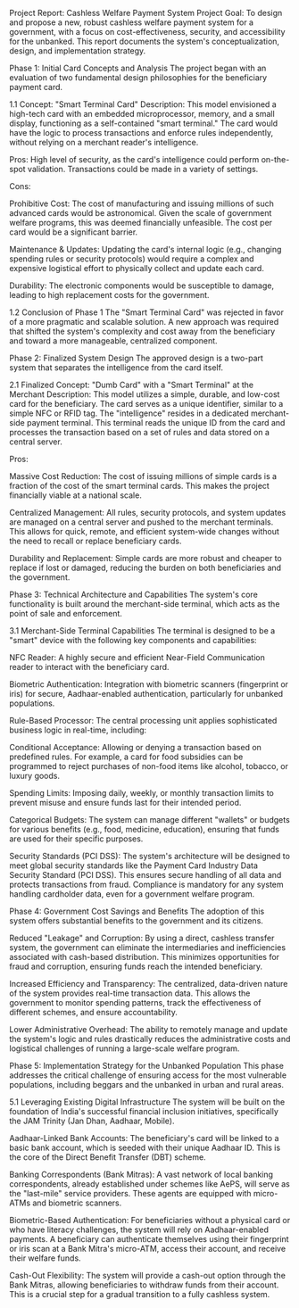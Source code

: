 Project Report: Cashless Welfare Payment System
Project Goal: To design and propose a new, robust cashless welfare payment system for a government, with a focus on cost-effectiveness, security, and accessibility for the unbanked. This report documents the system's conceptualization, design, and implementation strategy.

Phase 1: Initial Card Concepts and Analysis
The project began with an evaluation of two fundamental design philosophies for the beneficiary payment card.

1.1 Concept: "Smart Terminal Card"
Description: This model envisioned a high-tech card with an embedded microprocessor, memory, and a small display, functioning as a self-contained "smart terminal." The card would have the logic to process transactions and enforce rules independently, without relying on a merchant reader's intelligence.

Pros: High level of security, as the card's intelligence could perform on-the-spot validation. Transactions could be made in a variety of settings.

Cons:

Prohibitive Cost: The cost of manufacturing and issuing millions of such advanced cards would be astronomical. Given the scale of government welfare programs, this was deemed financially unfeasible. The cost per card would be a significant barrier.

Maintenance & Updates: Updating the card's internal logic (e.g., changing spending rules or security protocols) would require a complex and expensive logistical effort to physically collect and update each card.

Durability: The electronic components would be susceptible to damage, leading to high replacement costs for the government.

1.2 Conclusion of Phase 1
The "Smart Terminal Card" was rejected in favor of a more pragmatic and scalable solution. A new approach was required that shifted the system's complexity and cost away from the beneficiary and toward a more manageable, centralized component.

Phase 2: Finalized System Design
The approved design is a two-part system that separates the intelligence from the card itself.

2.1 Finalized Concept: "Dumb Card" with a "Smart Terminal" at the Merchant
Description: This model utilizes a simple, durable, and low-cost card for the beneficiary. The card serves as a unique identifier, similar to a simple NFC or RFID tag. The "intelligence" resides in a dedicated merchant-side payment terminal. This terminal reads the unique ID from the card and processes the transaction based on a set of rules and data stored on a central server.

Pros:

Massive Cost Reduction: The cost of issuing millions of simple cards is a fraction of the cost of the smart terminal cards. This makes the project financially viable at a national scale.

Centralized Management: All rules, security protocols, and system updates are managed on a central server and pushed to the merchant terminals. This allows for quick, remote, and efficient system-wide changes without the need to recall or replace beneficiary cards.

Durability and Replacement: Simple cards are more robust and cheaper to replace if lost or damaged, reducing the burden on both beneficiaries and the government.

Phase 3: Technical Architecture and Capabilities
The system's core functionality is built around the merchant-side terminal, which acts as the point of sale and enforcement.

3.1 Merchant-Side Terminal Capabilities
The terminal is designed to be a "smart" device with the following key components and capabilities:

NFC Reader: A highly secure and efficient Near-Field Communication reader to interact with the beneficiary card.

Biometric Authentication: Integration with biometric scanners (fingerprint or iris) for secure, Aadhaar-enabled authentication, particularly for unbanked populations.

Rule-Based Processor: The central processing unit applies sophisticated business logic in real-time, including:

Conditional Acceptance: Allowing or denying a transaction based on predefined rules. For example, a card for food subsidies can be programmed to reject purchases of non-food items like alcohol, tobacco, or luxury goods.

Spending Limits: Imposing daily, weekly, or monthly transaction limits to prevent misuse and ensure funds last for their intended period.

Categorical Budgets: The system can manage different "wallets" or budgets for various benefits (e.g., food, medicine, education), ensuring that funds are used for their specific purposes.

Security Standards (PCI DSS): The system's architecture will be designed to meet global security standards like the Payment Card Industry Data Security Standard (PCI DSS). This ensures secure handling of all data and protects transactions from fraud. Compliance is mandatory for any system handling cardholder data, even for a government welfare program.

Phase 4: Government Cost Savings and Benefits
The adoption of this system offers substantial benefits to the government and its citizens.

Reduced "Leakage" and Corruption: By using a direct, cashless transfer system, the government can eliminate the intermediaries and inefficiencies associated with cash-based distribution. This minimizes opportunities for fraud and corruption, ensuring funds reach the intended beneficiary.

Increased Efficiency and Transparency: The centralized, data-driven nature of the system provides real-time transaction data. This allows the government to monitor spending patterns, track the effectiveness of different schemes, and ensure accountability.

Lower Administrative Overhead: The ability to remotely manage and update the system's logic and rules drastically reduces the administrative costs and logistical challenges of running a large-scale welfare program.

Phase 5: Implementation Strategy for the Unbanked Population
This phase addresses the critical challenge of ensuring access for the most vulnerable populations, including beggars and the unbanked in urban and rural areas.

5.1 Leveraging Existing Digital Infrastructure
The system will be built on the foundation of India's successful financial inclusion initiatives, specifically the JAM Trinity (Jan Dhan, Aadhaar, Mobile).

Aadhaar-Linked Bank Accounts: The beneficiary's card will be linked to a basic bank account, which is seeded with their unique Aadhaar ID. This is the core of the Direct Benefit Transfer (DBT) scheme.

Banking Correspondents (Bank Mitras): A vast network of local banking correspondents, already established under schemes like AePS, will serve as the "last-mile" service providers. These agents are equipped with micro-ATMs and biometric scanners.

Biometric-Based Authentication: For beneficiaries without a physical card or who have literacy challenges, the system will rely on Aadhaar-enabled payments. A beneficiary can authenticate themselves using their fingerprint or iris scan at a Bank Mitra's micro-ATM, access their account, and receive their welfare funds.

Cash-Out Flexibility: The system will provide a cash-out option through the Bank Mitras, allowing beneficiaries to withdraw funds from their account. This is a crucial step for a gradual transition to a fully cashless system.